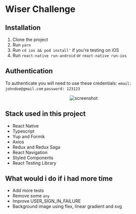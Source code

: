 <!-- CONTRIBUTING -->
# Wiser Challenge


## Installation
1. Clone the project
2. Run `yarn` 
3. Run `cd ios && pod install'` if you're testing on iOS
4. Run `react-native run-android` or `react-native run-ios`

## Authentication

To authenticate you will need to use these credentials:
`email: johndoe@gmail.com`
`password: 123123`

  <p align="center">
<img align="center" src="https://i.imgur.com/H1XezVz.png" alt="screenshot">
  </p>








<!-- CONTACT -->
## Stack used in this project

 - React Native
 - Typescript
 - Yup and Formik
 - Axios
 - Redux and Redux Saga
 - React Navigation
 - Styled Components
 - React Testing Library

## What would i do if i had more time

 - Add more tests
 - Remove some `any`
 - Improve USER_SIGN_IN_FAILURE 
 - Background image using flex, linear gradient and svg
